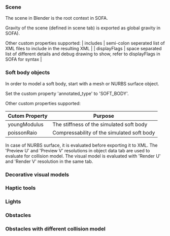 ### Scene 
The scene in Blender is the root context in SOFA. 

Gravity of the scene (defined in scene tab) is exported as global gravity in SOFA). 

Other custom properties supported:
| includes | semi-colon seperated list of XML files to include in the resulting XML |
| displayFlags | space separated list of different details and debug drawing to show, refer to displayFlags in SOFA for syntax |

### Soft body objects
In order to model a soft body, start with a mesh or NURBS surface object. 

Set the custom property 'annotated_type' to 'SOFT_BODY'. 

Other custom properties supported:

|Cutom Property| Purpose |
|--------------| ------------------------------------------|
| youngModulus |  The stiffness of the simulated soft body |
| poissonRaio  |  Compressability of the simulated soft body |

In case of NURBS surface, it is evaluated before exporting it to XML. The 'Preview U' and 'Preview V' resolutions 
in object data tab are used to evaluate for collision model. The visual model is evaluated with 'Render U' and 'Render V' 
resolution in the same tab.

### Decorative visual models


### Haptic tools

### Lights

### Obstacles

### Obstacles with different collision model
